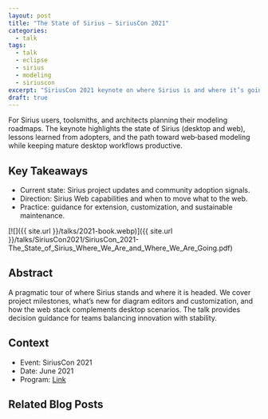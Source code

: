 ```yaml
---
layout: post
title: "The State of Sirius — SiriusCon 2021"
categories:
  - talk
tags:
  - talk
  - eclipse
  - sirius
  - modeling
  - siriuscon
excerpt: "SiriusCon 2021 keynote on where Sirius is and where it’s going—useful for teams planning Eclipse/Sirius roadmaps."
draft: true
---
```


For Sirius users, toolsmiths, and architects planning their modeling roadmaps. The keynote highlights the state of Sirius (desktop and web), lessons learned from adopters, and the path toward web‑based modeling while keeping mature desktop workflows productive.

## Key Takeaways
- Current state: Sirius project updates and community adoption signals.
- Direction: Sirius Web capabilities and when to move what to the web.
- Practice: guidance for extension, customization, and sustainable maintenance.

[![]({{ site.url }}/talks/2021-book.webp)]({{ site.url }}/talks/SiriusCon2021/SiriusCon_2021-The_State_of_Sirius_Where_We_Are_and_Where_We_Are_Going.pdf)

## Abstract
A pragmatic tour of where Sirius stands and where it is headed. We cover project milestones, what’s new for diagram editors and customization, and how the web stack complements desktop scenarios. The talk provides decision guidance for teams balancing innovation with stability.

## Context
- Event: SiriusCon 2021
- Date: June 2021
- Program: [Link](https://www.youtube.com/watch?v=MBc6O_pxinA)

## Related Blog Posts
